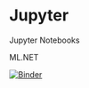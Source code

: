 # Jupyter
Jupyter Notebooks

ML.NET

[![Binder](https://mybinder.org/badge_logo.svg)](https://mybinder.org/v2/gh/tyler6699/Jupyter/master)
